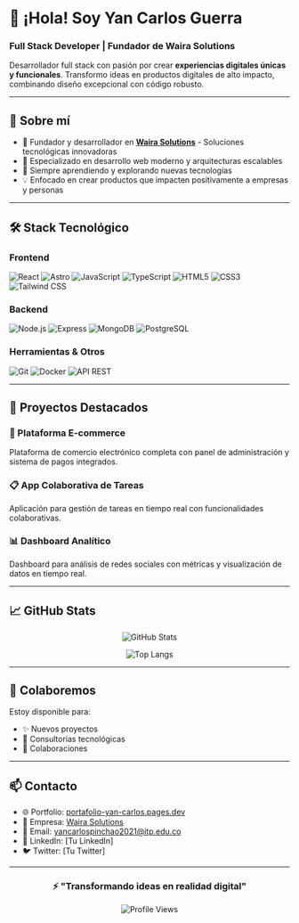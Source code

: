 # 👋 ¡Hola! Soy Yan Carlos Guerra

### Full Stack Developer | Fundador de Waira Solutions

Desarrollador full stack con pasión por crear **experiencias digitales únicas y funcionales**. Transformo ideas en productos digitales de alto impacto, combinando diseño excepcional con código robusto.

---

## 🚀 Sobre mí

- 💼 Fundador y desarrollador en **[Waira Solutions](https://wairasolutions.com/)** - Soluciones tecnológicas innovadoras
- 🎯 Especializado en desarrollo web moderno y arquitecturas escalables
- 🌱 Siempre aprendiendo y explorando nuevas tecnologías
- 💡 Enfocado en crear productos que impacten positivamente a empresas y personas

---

## 🛠️ Stack Tecnológico

### Frontend
![React](https://img.shields.io/badge/-React-61DAFB?style=flat-square&logo=react&logoColor=black)
![Astro](https://img.shields.io/badge/-Astro-FF5D01?style=flat-square&logo=astro&logoColor=white)
![JavaScript](https://img.shields.io/badge/-JavaScript-F7DF1E?style=flat-square&logo=javascript&logoColor=black)
![TypeScript](https://img.shields.io/badge/-TypeScript-3178C6?style=flat-square&logo=typescript&logoColor=white)
![HTML5](https://img.shields.io/badge/-HTML5-E34F26?style=flat-square&logo=html5&logoColor=white)
![CSS3](https://img.shields.io/badge/-CSS3-1572B6?style=flat-square&logo=css3&logoColor=white)
![Tailwind CSS](https://img.shields.io/badge/-Tailwind_CSS-38B2AC?style=flat-square&logo=tailwind-css&logoColor=white)

### Backend
![Node.js](https://img.shields.io/badge/-Node.js-339933?style=flat-square&logo=node.js&logoColor=white)
![Express](https://img.shields.io/badge/-Express-000000?style=flat-square&logo=express&logoColor=white)
![MongoDB](https://img.shields.io/badge/-MongoDB-47A248?style=flat-square&logo=mongodb&logoColor=white)
![PostgreSQL](https://img.shields.io/badge/-PostgreSQL-336791?style=flat-square&logo=postgresql&logoColor=white)

### Herramientas & Otros
![Git](https://img.shields.io/badge/-Git-F05032?style=flat-square&logo=git&logoColor=white)
![Docker](https://img.shields.io/badge/-Docker-2496ED?style=flat-square&logo=docker&logoColor=white)
![API REST](https://img.shields.io/badge/-API_REST-009688?style=flat-square&logo=fastapi&logoColor=white)

---

## 💼 Proyectos Destacados

### 🛒 Plataforma E-commerce
Plataforma de comercio electrónico completa con panel de administración y sistema de pagos integrados.

### 📋 App Colaborativa de Tareas
Aplicación para gestión de tareas en tiempo real con funcionalidades colaborativas.

### 📊 Dashboard Analítico
Dashboard para análisis de redes sociales con métricas y visualización de datos en tiempo real.

---

## 📈 GitHub Stats

<div align="center">
  
![GitHub Stats](https://github-readme-stats.vercel.app/api?username=YANCARLOSOFICIAL&show_icons=true&theme=radical)

![Top Langs](https://github-readme-stats.vercel.app/api/top-langs/?username=YANCARLOSOFICIAL&layout=compact&theme=radical)

</div>

---

## 🤝 Colaboremos

Estoy disponible para:
- ✨ Nuevos proyectos
- 💼 Consultorías tecnológicas
- 🤝 Colaboraciones

---

## 📫 Contacto

- 🌐 Portfolio: [portafolio-yan-carlos.pages.dev](https://portafolio-yan-carlos.pages.dev/)
- 🏢 Empresa: [Waira Solutions](https://wairasolutions.com/)
- 📧 Email: yancarlospinchao2021@itp.edu.co
- 💼 LinkedIn: [Tu LinkedIn]
- 🐦 Twitter: [Tu Twitter]

---

<div align="center">
  
### ⚡ "Transformando ideas en realidad digital"

![Profile Views](https://komarev.com/ghpvc/?username=TU_USERNAME&color=blueviolet)

</div>
